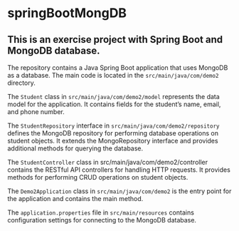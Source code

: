 # springBootMongDB
## This is an exercise project with Spring Boot and MongoDB database.

The repository contains a Java Spring Boot application that uses MongoDB as a database. The main code is located in the ```src/main/java/com/demo2``` directory.

The ```Student``` class in ```src/main/java/com/demo2/model``` represents the data model for the application. It contains fields for the student’s name, email, and phone number.

The ```StudentRepository``` interface in ```src/main/java/com/demo2/repository``` defines the MongoDB repository for performing database operations on student objects. It extends the MongoRepository interface and provides additional methods for querying the database.

The ```StudentController``` class in src/main/java/com/demo2/controller contains the RESTful API controllers for handling HTTP requests. It provides methods for performing CRUD operations on student objects.

The ```Demo2Application``` class in ```src/main/java/com/demo2``` is the entry point for the application and contains the main method.

The ```application.properties``` file in ```src/main/resources``` contains configuration settings for connecting to the MongoDB database.
